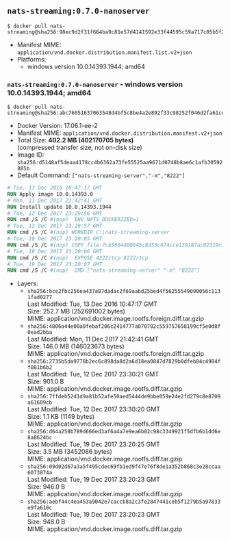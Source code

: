 ## `nats-streaming:0.7.0-nanoserver`

```console
$ docker pull nats-streaming@sha256:98ec9d2f31f664ba9c81e57d4141592e33f44595c59a717c05b5f2e6844c65a7
```

-	Manifest MIME: `application/vnd.docker.distribution.manifest.list.v2+json`
-	Platforms:
	-	windows version 10.0.14393.1944; amd64

### `nats-streaming:0.7.0-nanoserver` - windows version 10.0.14393.1944; amd64

```console
$ docker pull nats-streaming@sha256:abc76051637063548d4bf5c8be4a2e892f33c98252f046d2fa61ce73e0074df4
```

-	Docker Version: 17.06.1-ee-2
-	Manifest MIME: `application/vnd.docker.distribution.manifest.v2+json`
-	Total Size: **402.2 MB (402170705 bytes)**  
	(compressed transfer size, not on-disk size)
-	Image ID: `sha256:d5148af5deaa4178cc4b6362a73fe55525aa9671d0748b8ae6c1afb30592885b`
-	Default Command: `["nats-streaming-server","-m","8222"]`

```dockerfile
# Tue, 13 Dec 2016 10:47:17 GMT
RUN Apply image 10.0.14393.0
# Mon, 11 Dec 2017 21:42:41 GMT
RUN Install update 10.0.14393.1944
# Tue, 12 Dec 2017 23:29:56 GMT
RUN cmd /S /C #(nop)  ENV NATS_DOCKERIZED=1
# Tue, 12 Dec 2017 23:29:57 GMT
RUN cmd /S /C #(nop) WORKDIR C:\nats-streaming-server
# Tue, 19 Dec 2017 23:20:05 GMT
RUN cmd /S /C #(nop) COPY file:7cb5604408645c8d53c674cce139187ac02319c1f621bdbdf9aa64bce09f7c43 in nats-streaming-server.exe 
# Tue, 19 Dec 2017 23:20:06 GMT
RUN cmd /S /C #(nop)  EXPOSE 4222/tcp 8222/tcp
# Tue, 19 Dec 2017 23:20:07 GMT
RUN cmd /S /C #(nop)  CMD ["nats-streaming-server" "-m" "8222"]
```

-	Layers:
	-	`sha256:bce2fbc256ea437a87dadac2f69aabd25bed4f56255549090056c1131fad0277`  
		Last Modified: Tue, 13 Dec 2016 10:47:17 GMT  
		Size: 252.7 MB (252691002 bytes)  
		MIME: application/vnd.docker.image.rootfs.foreign.diff.tar.gzip
	-	`sha256:4806a44e00a0febaf206c2414777a070782c559757658199cf5e0d8f0ead2bba`  
		Last Modified: Mon, 11 Dec 2017 21:42:41 GMT  
		Size: 146.0 MB (146023673 bytes)  
		MIME: application/vnd.docker.image.rootfs.foreign.diff.tar.gzip
	-	`sha256:2735b5da9778b2ec6c898da8d2a6d18ea0847d7829b0dfeb84c4984ff081b6b2`  
		Last Modified: Tue, 12 Dec 2017 23:30:21 GMT  
		Size: 901.0 B  
		MIME: application/vnd.docker.image.rootfs.diff.tar.gzip
	-	`sha256:7ffdeb52d1d9a81b52afe50aed5444de9bbe059e24e2fd279c8e8709a61609cb`  
		Last Modified: Tue, 12 Dec 2017 23:30:20 GMT  
		Size: 1.1 KB (1149 bytes)  
		MIME: application/vnd.docker.image.rootfs.diff.tar.gzip
	-	`sha256:d64a258b789d666ed3af6a4a7e9ea6b02c98c3349921f5dfb6b1dd6e8a8624bc`  
		Last Modified: Tue, 19 Dec 2017 23:20:25 GMT  
		Size: 3.5 MB (3452086 bytes)  
		MIME: application/vnd.docker.image.rootfs.diff.tar.gzip
	-	`sha256:09d02d67a3a5f495cdec69fb1ed9f47e76f8de1a352b868c3e28ccaa6073874a`  
		Last Modified: Tue, 19 Dec 2017 23:20:23 GMT  
		Size: 946.0 B  
		MIME: application/vnd.docker.image.rootfs.diff.tar.gzip
	-	`sha256:aebf44c4ea453a9042e7caccb8a2c3fe2847441ceb5f1279b5a97833e9fa610c`  
		Last Modified: Tue, 19 Dec 2017 23:20:23 GMT  
		Size: 948.0 B  
		MIME: application/vnd.docker.image.rootfs.diff.tar.gzip
